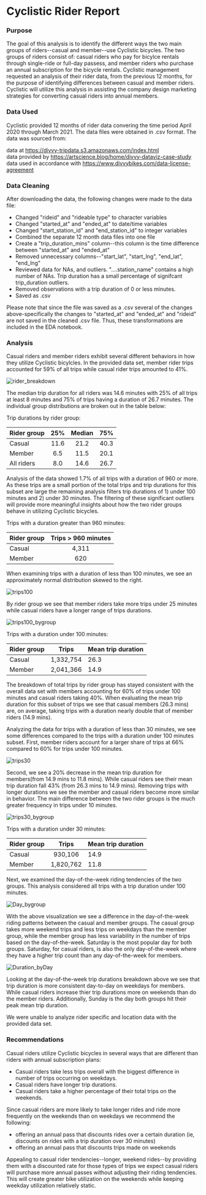 # Cyclistic Rider Report

### Purpose

The goal of this analysis is to identify the different ways the two main groups of riders--casual and member--use Cyclistic bicycles. The two groups of riders consist of: casual riders who pay for bicylce rentals through single-ride or full-day passess, and member riders who purchase an annual subscription for the bicycle rentals. Cyclistic management requested an analysis of their rider data, from the previous 12 months, for the purpose of identifying differences between casual and member riders. Cyclistic will utilize this analysis in assisting the company design marketing strategies for converting casual riders into annual members.

### Data Used

Cyclistic provided 12 months of rider data convering the time period April 2020 through March 2021. The data files were obtained in .csv format. The data was sourced from:

data at https://divvy-tripdata.s3.amazonaws.com/index.html  
data provided by https://artscience.blog/home/divvy-dataviz-case-study  
data used in accordance with https://www.divvybikes.com/data-license-agreement  

### Data Cleaning

After downloading the data, the following changes were made to the data file:

* Changed "rideid" and "rideable type" to character variables
* Changed "started_at" and "ended_at" to date/time variables
* Changed "start_station_id" and "end_station_id" to integer variables
* Combined the separate 12 month data files into one file
* Create a "trip_duration_mins" column--this column is the time difference between "started_at" and "ended_at"
* Removed unnecessary columns--"start_lat", "start_lng", "end_lat", "end_lng"
* Reviewed data for NAs, and outliers. "....station_name" contains a high number of NAs. Trip duration has a small percentage of signifcant trip_duration outliers.
* Removed observations with a trip duration of 0 or less minutes.
* Saved as .csv

Please note that since the file was saved as a .csv several of the changes above-specifically the changes to "started_at" and "ended_at" and "rideid" are not saved in the cleaned .csv file. Thus, these transformations are included in the EDA notebook.

### Analysis

Casual riders and member riders exhibit several different behaviors in how they utilize Cyclistic bicylcles. In the provided data set, member rider trips accounted for 59% of all trips while casual rider trips amounted to 41%.  

![rider_breakdown](https://user-images.githubusercontent.com/36319226/117039867-1cb01e80-acbe-11eb-81c1-30a7fd511b4d.png)

The median trip duration for all riders was 14.6 minutes with 25% of all trips at least 8 minutes and 75% of trips having a duration of 26.7 minutes. The individual group distributions are broken out in the table below:  

Trip durations by rider group:

| Rider group    |  25%     |   Median   |     75%     |
| -------------  |:--------:|:----------:|:-----------:|
| Casual         | 11.6     | 21.2       | 40.3        |
| Member         | 6.5      | 11.5       | 20.1        |
| All riders     | 8.0      | 14.6       | 26.7        |

Analysis of the data showed 1.7% of all trips with a duration of 960 or more. As these trips are a small portion of the total trips and trip durations for this subset are large the remaining analysis filters trip durations of 1) under 100 minutes and 2) under 30 minutes. The filtering of these significant outliers will provide more meaningful insights about how the two rider groups behave in utilizing Cyclistic bicycles.

Trips with a duration greater than 960 minutes:

| Rider group     | Trips > 960 minutes |
|-----------------|:-------------------:|
| Casual          | 4,311               |
| Member          | 620                 |

When examining trips with a duration of less than 100 minutes, we see an approximately normal distribution skewed to the right. 

![trips100](https://user-images.githubusercontent.com/36319226/117044395-3dc73e00-acc3-11eb-8c51-2688e0cdc26c.png)

By rider group we see that member riders take more trips under 25 minutes while casual riders have a longer range of trips durations.

![trips100_bygroup](https://user-images.githubusercontent.com/36319226/117044502-5afc0c80-acc3-11eb-92f4-7ab42ea80460.png)

Trips with a duration under 100 minutes:

| Rider group     | Trips               | Mean trip duration |
|-----------------|:-------------------:|--------------------|
| Casual          | 1,332,754           | 26.3               |
| Member          | 2,041,366           | 14.9               |

The breakdown of total trips by rider group has stayed consistent with the overall data set with members accounting for 60% of trips under 100 minutes and casual riders taking 40%. When evaluating the mean trip duration for this subset of trips we see that casual members (26.3 mins) are, on average, taking trips with a duration nearly double that of member riders (14.9 mins).

Analyzing the data for trips with a duration of less than 30 minutes, we see some differences compared to the trips with a duration under 100 minutes subset. First, member riders account for a larger share of trips at 66% compared to 60% for trips under 100 minutes. 

![trips30](https://user-images.githubusercontent.com/36319226/117047148-6270e500-acc6-11eb-9a00-45011a589877.png)

Second, we see a 20% decrease in the mean trip duration for members(from 14.9 mins to 11.8 mins). While casual riders see their mean trip duration fall 43% (from 26.3 mins to 14.9 mins). Removing trips with longer durations we see the member and casual riders become more similar in behavior. The main difference between the two rider groups is the much greater frequency in trips under 10 minutes.

![trips30_bygroup](https://user-images.githubusercontent.com/36319226/117047170-6ac92000-acc6-11eb-8018-d54ae7b28335.png)

Trips with a duration under 30 minutes:

| Rider group     | Trips               | Mean trip duration |
|-----------------|:-------------------:|--------------------|
| Casual          | 930,106             | 14.9               |
| Member          | 1,820,762           | 11.8               |

Next, we examined the day-of-the-week riding tendencies of the two groups. This analysis considered all trips with a trip duration under 100 minutes. 

![Day_bygroup](https://user-images.githubusercontent.com/36319226/117051752-c0ec9200-accb-11eb-80c2-1d6c011437c7.png)

With the above visualization we see a difference in the day-of-the-week riding patterns between the casual and member groups. The casual group takes more weekend trips and less trips on weekdays than the member group, while the member group has less variability in the number of trips based on the day-of-the-week.  Saturday is the most popular day for both groups. Saturday, for casual riders, is also the only day-of-the-week where they have a higher trip count than any day-of-the-week for members.

![Duration_byDay](https://user-images.githubusercontent.com/36319226/117052354-7ddeee80-accc-11eb-9e2b-ade0cfd67735.png)

Looking at the day-of-the-week trip durations breakdown above we see that trip duration is more consistent day-to-day on weekdays for members. While casual riders increase thier trip durations more on weekends than do the member riders. Additionally, Sunday is the day both groups hit their peak mean trip duration. 

We were unable to analyze rider specific and location data with the provided data set.

### Recommendations

Casual riders utilize Cyclistic bicycles in several ways that are different than riders with annual subscription plans:

* Casual riders take less trips overall with the biggest difference in number of trips occurring on weekdays.
* Casual riders have longer trip durations. 
* Casual riders take a higher percentage of their total trips on the weekends.

Since casual riders are more likely to take longer rides and ride more frequently on the weekends than on weekdays we recommend the following:

* offering an annual pass that discounts rides over a certain duration (ie, discounts on rides with a trip duration over 30 minutes)
* offering an annual pass that discounts trips made on weekends

Appealing to casual rider tendencies--longer, weekend rides--by providing them with a discounted rate for those types of trips we expect casual riders will purchase more annual passes without adjusting their riding tendencies. This will create greater bike utilization on the weekends while keeping weekday utilization relatively static.






